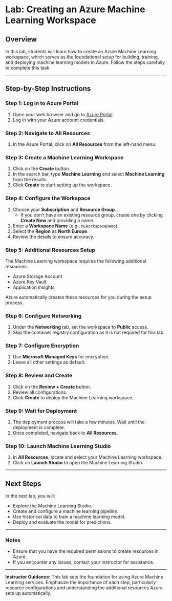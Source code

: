 
# Lab: Creating an Azure Machine Learning Workspace

## Overview
In this lab, students will learn how to create an Azure Machine Learning workspace, which serves as the foundational setup for building, training, and deploying machine learning models in Azure. Follow the steps carefully to complete this task.

---

## Step-by-Step Instructions

### Step 1: Log in to Azure Portal
1. Open your web browser and go to [Azure Portal](https://portal.azure.com).
2. Log in with your Azure account credentials.

### Step 2: Navigate to All Resources
1. In the Azure Portal, click on **All Resources** from the left-hand menu.

### Step 3: Create a Machine Learning Workspace
1. Click on the **Create** button.
2. In the search bar, type **Machine Learning** and select **Machine Learning** from the results.
3. Click **Create** to start setting up the workspace.

### Step 4: Configure the Workspace
1. Choose your **Subscription** and **Resource Group**.
   - If you don't have an existing resource group, create one by clicking **Create New** and providing a name.
2. Enter a **Workspace Name** (e.g., `MLWorkspaceDemo`).
3. Select the **Region** as **North Europe**.
4. Review the details to ensure accuracy.

### Step 5: Additional Resources Setup
The Machine Learning workspace requires the following additional resources:
- Azure Storage Account
- Azure Key Vault
- Application Insights

Azure automatically creates these resources for you during the setup process.

### Step 6: Configure Networking
1. Under the **Networking** tab, set the workspace to **Public** access.
2. Skip the container registry configuration as it is not required for this lab.

### Step 7: Configure Encryption
1. Use **Microsoft Managed Keys** for encryption.
2. Leave all other settings as default.

### Step 8: Review and Create
1. Click on the **Review + Create** button.
2. Review all configurations.
3. Click **Create** to deploy the Machine Learning workspace.

### Step 9: Wait for Deployment
1. The deployment process will take a few minutes. Wait until the deployment is complete.
2. Once completed, navigate back to **All Resources**.

### Step 10: Launch Machine Learning Studio
1. In **All Resources**, locate and select your Machine Learning workspace.
2. Click on **Launch Studio** to open the Machine Learning Studio.

---

## Next Steps
In the next lab, you will:
- Explore the Machine Learning Studio.
- Create and configure a machine learning pipeline.
- Use historical data to train a machine learning model.
- Deploy and evaluate the model for predictions.

---

### Notes
- Ensure that you have the required permissions to create resources in Azure.
- If you encounter any issues, contact your instructor for assistance.

---

**Instructor Guidance:** This lab sets the foundation for using Azure Machine Learning services. Emphasize the importance of each step, particularly resource configurations and understanding the additional resources Azure sets up automatically.
